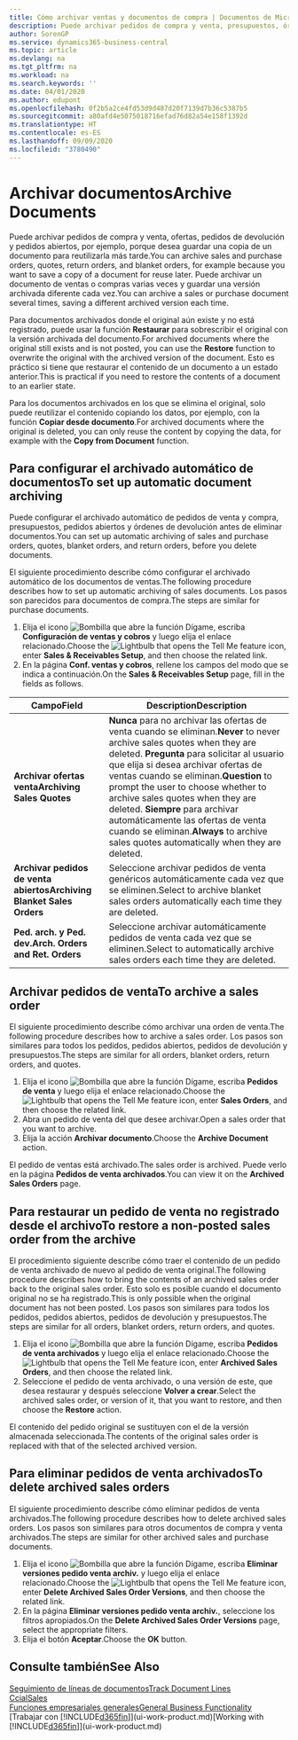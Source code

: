 ```yaml
---
title: Cómo archivar ventas y documentos de compra | Documentos de Microsoft
description: Puede archivar pedidos de compra y venta, presupuestos, órdenes de devolución y pedidos abiertos y puede usar el documento archivado para recrear el documento desde el que se archivó.
author: SorenGP
ms.service: dynamics365-business-central
ms.topic: article
ms.devlang: na
ms.tgt_pltfrm: na
ms.workload: na
ms.search.keywords: ''
ms.date: 04/01/2020
ms.author: edupont
ms.openlocfilehash: 0f2b5a2ce4fd53d9d487d20f7139d7b36c5387b5
ms.sourcegitcommit: a80afd4e5075018716efad76d82a54e158f1392d
ms.translationtype: HT
ms.contentlocale: es-ES
ms.lasthandoff: 09/09/2020
ms.locfileid: "3780490"
---
```

# <a name="archive-documents"></a><span data-ttu-id="1cb6d-103">Archivar documentos</span><span class="sxs-lookup"><span data-stu-id="1cb6d-103">Archive Documents</span></span>
<span data-ttu-id="1cb6d-104">Puede archivar pedidos de compra y venta, ofertas, pedidos de devolución y pedidos abiertos, por ejemplo, porque desea guardar una copia de un documento para reutilizarla más tarde.</span><span class="sxs-lookup"><span data-stu-id="1cb6d-104">You can archive sales and purchase orders, quotes, return orders, and blanket orders, for example because you want to save a copy of a document for reuse later.</span></span> <span data-ttu-id="1cb6d-105">Puede archivar un documento de ventas o compras varias veces y guardar una versión archivada diferente cada vez.</span><span class="sxs-lookup"><span data-stu-id="1cb6d-105">You can archive a sales or purchase document several times, saving a different archived version each time.</span></span>

<span data-ttu-id="1cb6d-106">Para documentos archivados donde el original aún existe y no está registrado, puede usar la función **Restaurar** para sobrescribir el original con la versión archivada del documento.</span><span class="sxs-lookup"><span data-stu-id="1cb6d-106">For archived documents where the original still exists and is not posted, you can use the **Restore** function to overwrite the original with the archived version of the document.</span></span> <span data-ttu-id="1cb6d-107">Esto es práctico si tiene que restaurar el contenido de un documento a un estado anterior.</span><span class="sxs-lookup"><span data-stu-id="1cb6d-107">This is practical if you need to restore the contents of a document to an earlier state.</span></span>

<span data-ttu-id="1cb6d-108">Para los documentos archivados en los que se elimina el original, solo puede reutilizar el contenido copiando los datos, por ejemplo, con la función **Copiar desde documento**.</span><span class="sxs-lookup"><span data-stu-id="1cb6d-108">For archived documents where the original is deleted, you can only reuse the content by copying the data, for example with the **Copy from Document** function.</span></span>   

## <a name="to-set-up-automatic-document-archiving"></a><span data-ttu-id="1cb6d-109">Para configurar el archivado automático de documentos</span><span class="sxs-lookup"><span data-stu-id="1cb6d-109">To set up automatic document archiving</span></span>  
<span data-ttu-id="1cb6d-110">Puede configurar el archivado automático de pedidos de venta y compra, presupuestos, pedidos abiertos y órdenes de devolución antes de eliminar documentos.</span><span class="sxs-lookup"><span data-stu-id="1cb6d-110">You can set up automatic archiving of sales and purchase orders, quotes, blanket orders, and return orders, before you delete documents.</span></span>

<span data-ttu-id="1cb6d-111">El siguiente procedimiento describe cómo configurar el archivado automático de los documentos de ventas.</span><span class="sxs-lookup"><span data-stu-id="1cb6d-111">The following procedure describes how to set up automatic archiving of sales documents.</span></span> <span data-ttu-id="1cb6d-112">Los pasos son parecidos para documentos de compra.</span><span class="sxs-lookup"><span data-stu-id="1cb6d-112">The steps are similar for purchase documents.</span></span>
1.  <span data-ttu-id="1cb6d-113">Elija el icono ![Bombilla que abre la función Dígame](media/ui-search/search_small.png "Dígame qué desea hacer"), escriba **Configuración de ventas y cobros** y luego elija el enlace relacionado.</span><span class="sxs-lookup"><span data-stu-id="1cb6d-113">Choose the ![Lightbulb that opens the Tell Me feature](media/ui-search/search_small.png "Tell me what you want to do") icon, enter **Sales & Receivables Setup**, and then choose the related link.</span></span>
2. <span data-ttu-id="1cb6d-114">En la página **Conf. ventas y cobros**, rellene los campos del modo que se indica a continuación.</span><span class="sxs-lookup"><span data-stu-id="1cb6d-114">On the **Sales & Receivables Setup** page, fill in the fields as follows.</span></span>

|<span data-ttu-id="1cb6d-115">Campo</span><span class="sxs-lookup"><span data-stu-id="1cb6d-115">Field</span></span>|<span data-ttu-id="1cb6d-116">Description</span><span class="sxs-lookup"><span data-stu-id="1cb6d-116">Description</span></span>|
|-----|-----------|
|<span data-ttu-id="1cb6d-117">**Archivar ofertas venta**</span><span class="sxs-lookup"><span data-stu-id="1cb6d-117">**Archiving Sales Quotes**</span></span>|<span data-ttu-id="1cb6d-118">**Nunca** para no archivar las ofertas de venta cuando se eliminan.</span><span class="sxs-lookup"><span data-stu-id="1cb6d-118">**Never** to never archive sales quotes when they are deleted.</span></span> <span data-ttu-id="1cb6d-119">**Pregunta** para solicitar al usuario que elija si desea archivar ofertas de ventas cuando se eliminan.</span><span class="sxs-lookup"><span data-stu-id="1cb6d-119">**Question** to prompt the user to choose whether to archive sales quotes when they are deleted.</span></span> <span data-ttu-id="1cb6d-120">**Siempre** para archivar automáticamente las ofertas de venta cuando se eliminan.</span><span class="sxs-lookup"><span data-stu-id="1cb6d-120">**Always** to archive sales quotes automatically when they are deleted.</span></span>|
|<span data-ttu-id="1cb6d-121">**Archivar pedidos de venta abiertos**</span><span class="sxs-lookup"><span data-stu-id="1cb6d-121">**Archiving Blanket Sales Orders**</span></span>|<span data-ttu-id="1cb6d-122">Seleccione archivar pedidos de venta genéricos automáticamente cada vez que se eliminen.</span><span class="sxs-lookup"><span data-stu-id="1cb6d-122">Select to archive blanket sales orders automatically each time they are deleted.</span></span>|
|<span data-ttu-id="1cb6d-123">**Ped. arch. y Ped. dev.**</span><span class="sxs-lookup"><span data-stu-id="1cb6d-123">**Arch. Orders and Ret. Orders**</span></span>|<span data-ttu-id="1cb6d-124">Seleccione archivar automáticamente pedidos de venta cada vez que se eliminen.</span><span class="sxs-lookup"><span data-stu-id="1cb6d-124">Select to automatically archive sales orders each time they are deleted.</span></span>|

## <a name="to-archive-a-sales-order"></a><span data-ttu-id="1cb6d-125">Archivar pedidos de venta</span><span class="sxs-lookup"><span data-stu-id="1cb6d-125">To archive a sales order</span></span>
<span data-ttu-id="1cb6d-126">El siguiente procedimiento describe cómo archivar una orden de venta.</span><span class="sxs-lookup"><span data-stu-id="1cb6d-126">The following procedure describes how to archive a sales order.</span></span> <span data-ttu-id="1cb6d-127">Los pasos son similares para todos los pedidos, pedidos abiertos, pedidos de devolución y presupuestos.</span><span class="sxs-lookup"><span data-stu-id="1cb6d-127">The steps are similar for all orders, blanket orders, return orders, and quotes.</span></span>

1.  <span data-ttu-id="1cb6d-128">Elija el icono ![Bombilla que abre la función Dígame](media/ui-search/search_small.png "Dígame qué desea hacer"), escriba **Pedidos de venta** y luego elija el enlace relacionado.</span><span class="sxs-lookup"><span data-stu-id="1cb6d-128">Choose the ![Lightbulb that opens the Tell Me feature](media/ui-search/search_small.png "Tell me what you want to do") icon, enter **Sales Orders**, and then choose the related link.</span></span>  
2.  <span data-ttu-id="1cb6d-129">Abra un pedido de venta del que desee archivar.</span><span class="sxs-lookup"><span data-stu-id="1cb6d-129">Open a sales order that you want to archive.</span></span>  
3.  <span data-ttu-id="1cb6d-130">Elija la acción **Archivar documento**.</span><span class="sxs-lookup"><span data-stu-id="1cb6d-130">Choose the **Archive Document** action.</span></span>

<span data-ttu-id="1cb6d-131">El pedido de ventas está archivado.</span><span class="sxs-lookup"><span data-stu-id="1cb6d-131">The sales order is archived.</span></span> <span data-ttu-id="1cb6d-132">Puede verlo en la página **Pedidos de venta archivados**.</span><span class="sxs-lookup"><span data-stu-id="1cb6d-132">You can view it on the **Archived Sales Orders** page.</span></span>

## <a name="to-restore-a-non-posted-sales-order-from-the-archive"></a><span data-ttu-id="1cb6d-133">Para restaurar un pedido de venta no registrado desde el archivo</span><span class="sxs-lookup"><span data-stu-id="1cb6d-133">To restore a non-posted sales order from the archive</span></span>
<span data-ttu-id="1cb6d-134">El procedimiento siguiente describe cómo traer el contenido de un pedido de venta archivado de nuevo al pedido de venta original.</span><span class="sxs-lookup"><span data-stu-id="1cb6d-134">The following procedure describes how to bring the contents of an archived sales order back to the original sales order.</span></span> <span data-ttu-id="1cb6d-135">Esto solo es posible cuando el documento original no se ha registrado.</span><span class="sxs-lookup"><span data-stu-id="1cb6d-135">This is only possible when the original document has not been posted.</span></span> <span data-ttu-id="1cb6d-136">Los pasos son similares para todos los pedidos, pedidos abiertos, pedidos de devolución y presupuestos.</span><span class="sxs-lookup"><span data-stu-id="1cb6d-136">The steps are similar for all orders, blanket orders, return orders, and quotes.</span></span>

1. <span data-ttu-id="1cb6d-137">Elija el icono ![Bombilla que abre la función Dígame](media/ui-search/search_small.png "Dígame qué desea hacer"), escriba **Pedidos de venta archivados** y luego elija el enlace relacionado.</span><span class="sxs-lookup"><span data-stu-id="1cb6d-137">Choose the ![Lightbulb that opens the Tell Me feature](media/ui-search/search_small.png "Tell me what you want to do") icon, enter **Archived Sales Orders**, and then choose the related link.</span></span>
2. <span data-ttu-id="1cb6d-138">Seleccione el pedido de venta archivado, o una versión de este, que desea restaurar y después seleccione **Volver a crear**.</span><span class="sxs-lookup"><span data-stu-id="1cb6d-138">Select the archived sales order, or version of it, that you want to restore, and then choose the **Restore** action.</span></span>  

<span data-ttu-id="1cb6d-139">El contenido del pedido original se sustituyen con el de la versión almacenada seleccionada.</span><span class="sxs-lookup"><span data-stu-id="1cb6d-139">The contents of the original sales order is replaced with that of the selected archived version.</span></span>

## <a name="to-delete-archived-sales-orders"></a><span data-ttu-id="1cb6d-140">Para eliminar pedidos de venta archivados</span><span class="sxs-lookup"><span data-stu-id="1cb6d-140">To delete archived sales orders</span></span>
<span data-ttu-id="1cb6d-141">El siguiente procedimiento describe cómo eliminar pedidos de venta archivados.</span><span class="sxs-lookup"><span data-stu-id="1cb6d-141">The following procedure describes how to delete archived sales orders.</span></span> <span data-ttu-id="1cb6d-142">Los pasos son similares para otros documentos de compra y venta archivados.</span><span class="sxs-lookup"><span data-stu-id="1cb6d-142">The steps are similar for other archived sales and purchase documents.</span></span>

1.  <span data-ttu-id="1cb6d-143">Elija el icono ![Bombilla que abre la función Dígame](media/ui-search/search_small.png "Dígame qué desea hacer"), escriba **Eliminar versiones pedido venta archiv.** y luego elija el enlace relacionado.</span><span class="sxs-lookup"><span data-stu-id="1cb6d-143">Choose the ![Lightbulb that opens the Tell Me feature](media/ui-search/search_small.png "Tell me what you want to do") icon, enter **Delete Archived Sales Order Versions**, and then choose the related link.</span></span>  
2.  <span data-ttu-id="1cb6d-144">En la página **Eliminar versiones pedido venta archiv.**, seleccione los filtros apropiados.</span><span class="sxs-lookup"><span data-stu-id="1cb6d-144">On the **Delete Archived Sales Order Versions** page, select the appropriate filters.</span></span>  
3.  <span data-ttu-id="1cb6d-145">Elija el botón **Aceptar**.</span><span class="sxs-lookup"><span data-stu-id="1cb6d-145">Choose the **OK** button.</span></span>

## <a name="see-also"></a><span data-ttu-id="1cb6d-146">Consulte también</span><span class="sxs-lookup"><span data-stu-id="1cb6d-146">See Also</span></span>
[<span data-ttu-id="1cb6d-147">Seguimiento de líneas de documentos</span><span class="sxs-lookup"><span data-stu-id="1cb6d-147">Track Document Lines</span></span>](across-how-to-track-document-lines.md)  
[<span data-ttu-id="1cb6d-148">Ccial</span><span class="sxs-lookup"><span data-stu-id="1cb6d-148">Sales</span></span>](sales-manage-sales.md)  
[<span data-ttu-id="1cb6d-149">Funciones empresariales generales</span><span class="sxs-lookup"><span data-stu-id="1cb6d-149">General Business Functionality</span></span>](ui-across-business-areas.md)  
<span data-ttu-id="1cb6d-150">[Trabajar con [!INCLUDE[d365fin](includes/d365fin_md.md)]](ui-work-product.md)</span><span class="sxs-lookup"><span data-stu-id="1cb6d-150">[Working with [!INCLUDE[d365fin](includes/d365fin_md.md)]](ui-work-product.md)</span></span>
